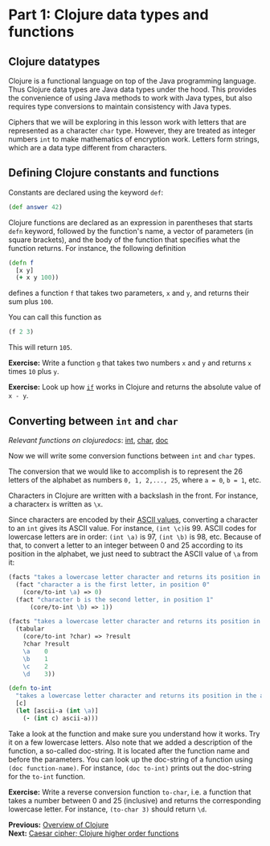 # Part 1: Clojure data types and functions

## Clojure datatypes

Clojure is a functional language on top of the Java programming language. Thus Clojure data types are Java data types under the hood. This provides the convenience of using Java methods to work with Java types, but also requires type conversions to maintain consistency with Java types.

Ciphers that we will be exploring in this lesson work with letters that are represented as a character `char` type. However, they are treated as integer numbers `int` to make mathematics of encryption work. Letters form strings, which are a data type different from characters. 

## Defining Clojure constants and functions

Constants are declared using the keyword `def`:
```clojure
(def answer 42)
```

Clojure functions are declared as an expression in parentheses that starts `defn` keyword, followed by the function's name, a vector of parameters (in square brackets), and the body of the function that specifies what the function returns. For instance, the following definition

```clojure
(defn f 
  [x y] 
  (+ x y 100))
```
defines a function `f` that takes two parameters, `x` and `y`, and returns their sum plus `100`. 

You can call this function as 
```clojure 
(f 2 3)
```
This will return `105`. 

**Exercise:** Write a function `g` that takes two numbers `x` and `y` and returns `x` times `10` plus `y`. 

**Exercise:** Look up how [`if`](https://clojuredocs.org/clojure.core/if) works in Clojure and returns the absolute value of `x - y`.

## Converting between `int` and `char`

*Relevant functions on clojuredocs*: [int](https://clojuredocs.org/clojure.core/int), [char](https://clojuredocs.org/clojure.core/char),
[doc](https://clojuredocs.org/clojure.repl/doc)

Now we will write some
conversion functions between `int` and `char` types. 

The conversion that we would like to accomplish is to represent the 26 letters of the alphabet as numbers `0, 1, 2,..., 25`, where `a = 0`, `b = 1`, etc. 

Characters in Clojure are written with a backslash in the front. For instance, a character`x` is written as `\x`. 

Since characters are encoded by their [ASCII values](https://en.wikipedia.org/wiki/ASCII#Code_chart),
converting a character to an `int` gives its ASCII value.
For instance, `(int \c)`is 99. 
ASCII codes for lowercase letters are in order: `(int \a)` is 97, `(int \b)` is 98, etc. 
Because of that, to convert a letter to an integer between 0 and 25 according to its position in the alphabet, we just need to subtract the ASCII value of `\a` from it:

```clojure
(facts "takes a lowercase letter character and returns its position in the alphabet: a = 0, b = 1, etc"
  (fact "character a is the first letter, in position 0"
    (core/to-int \a) => 0)
  (fact "character b is the second letter, in position 1"
      (core/to-int \b) => 1))

(facts "takes a lowercase letter character and returns its position in the alphabet: a = 0, b = 1, etc"
  (tabular
    (core/to-int ?char) => ?result
    ?char ?result
    \a    0
    \b    1
    \c    2
    \d    3))

```

```clojure
(defn to-int
  "takes a lowercase letter character and returns its position in the alphabet: a = 0, b = 1, etc."
  [c]
  (let [ascii-a (int \a)]
    (- (int c) ascii-a)))
``` 
Take a look at the function and make sure you understand how it works. Try it on a few lowercase letters. 
Also note that we added a description of the function, a so-called doc-string. It is located after the function name and before the parameters.
You can look up the doc-string of a function using `(doc function-name)`. For instance, `(doc to-int)` prints out the doc-string for the `to-int` function.

**Exercise:** Write a reverse conversion function `to-char`, i.e. a function that takes a number between 0 and 25 (inclusive) and returns the corresponding lowercase letter. For instance, `(to-char 3)` should return `\d`.  

**Previous:** [Overview of Clojure](track2-functional-overview.md)  
**Next:** [Caesar cipher; Clojure higher order functions](track2-caesar.md)
